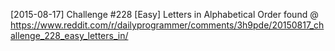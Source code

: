 [2015-08-17] Challenge #228 [Easy] Letters in Alphabetical Order
found @ https://www.reddit.com/r/dailyprogrammer/comments/3h9pde/20150817_challenge_228_easy_letters_in/
